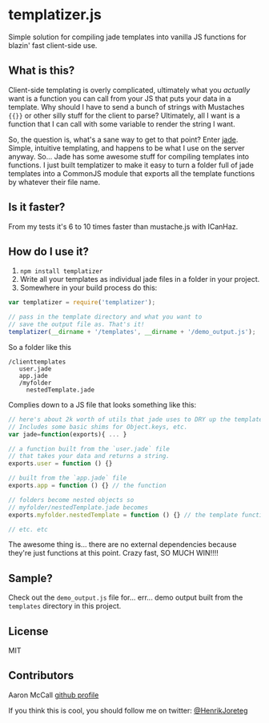 # templatizer.js

Simple solution for compiling jade templates into vanilla JS functions for blazin' fast client-side use.

## What is this?

Client-side templating is overly complicated, ultimately what you *actually* want is a function you can call from your JS that puts your data in a template. Why should I have to send a bunch of strings with Mustaches `{{}}` or other silly stuff for the client to parse? Ultimately, all I want is a function that I can call with some variable to render the string I want.

So, the question is, what's a sane way to get to that point? Enter [jade](http://jade-lang.com). Simple, intuitive templating, and happens to be what I use on the server anyway. So... Jade has some awesome stuff for compiling templates into functions. I just built templatizer to make it easy to turn a folder full of jade templates into a CommonJS module that exports all the template functions by whatever their file name.

## Is it faster?
From my tests it's 6 to 10 times faster than mustache.js with ICanHaz.

## How do I use it?

1. `npm install templatizer`
1. Write all your templates as individual jade files in a folder in your project.
1. Somewhere in your build process do this:
    
```js
var templatizer = require('templatizer');

// pass in the template directory and what you want to 
// save the output file as. That's it!
templatizer(__dirname + '/templates', __dirname + '/demo_output.js');
```

So a folder like this

```
/clienttemplates
   user.jade
   app.jade
   /myfolder
     nestedTemplate.jade
```

Complies down to a JS file that looks something like this:

```js
// here's about 2k worth of utils that jade uses to DRY up the template code a bit. 
// Includes some basic shims for Object.keys, etc.
var jade=function(exports){ ... }

// a function built from the `user.jade` file
// that takes your data and returns a string.
exports.user = function () {} 

// built from the `app.jade` file
exports.app = function () {} // the function 

// folders become nested objects so 
// myfolder/nestedTemplate.jade becomes
exports.myfolder.nestedTemplate = function () {} // the template function

// etc. etc
```

The awesome thing is... there are no external dependencies because they're just functions at this point. Crazy fast, SO MUCH WIN!!!!

## Sample?

Check out the `demo_output.js` file for... err... demo output built from the `templates` directory in this project.

## License

MIT

## Contributors

Aaron McCall [github profile](https://github.com/aaronmccall)

If you think this is cool, you should follow me on twitter: [@HenrikJoreteg](http://twitter.com/henrikjoreteg)